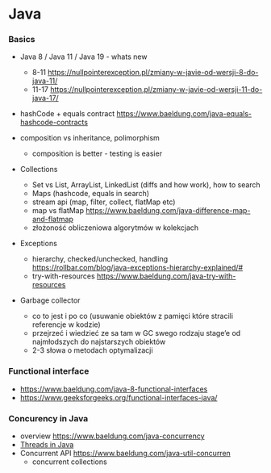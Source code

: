 # Java

### Basics
- Java 8 / Java 11 / Java 19 - whats new
  - 8-11 https://nullpointerexception.pl/zmiany-w-javie-od-wersji-8-do-java-11/
  - 11-17 https://nullpointerexception.pl/zmiany-w-javie-od-wersji-11-do-java-17/
- hashCode + equals contract https://www.baeldung.com/java-equals-hashcode-contracts
- composition vs inheritance, polimorphism
  - composition is better - testing is easier
- Collections 
  - Set vs List, ArrayList, LinkedList (diffs and how work), how to search
  - Maps (hashcode, equals in search) 
  - stream api (map, filter, collect, flatMap etc)
  - map vs flatMap https://www.baeldung.com/java-difference-map-and-flatmap
  - złożoność obliczeniowa algorytmów w kolekcjach
  
- Exceptions
  - hierarchy, checked/unchecked, handling https://rollbar.com/blog/java-exceptions-hierarchy-explained/# 
  - try-with-resources https://www.baeldung.com/java-try-with-resources

- Garbage collector
  - co to jest i po co (usuwanie obiektów z pamięci które stracili referencje w kodzie)
  - przejrzeć i wiedzieć ze sa tam w GC swego rodzaju stage’e od najmłodszych do najstarszych obiektów
  - 2-3 słowa o metodach optymalizacji


### Functional interface
- https://www.baeldung.com/java-8-functional-interfaces
- https://www.geeksforgeeks.org/functional-interfaces-java/

### Concurency in Java
- overview https://www.baeldung.com/java-concurrency
- [Threads in Java](./java-threads.md)
- Concurrent API https://www.baeldung.com/java-util-concurren
  - concurrent collections